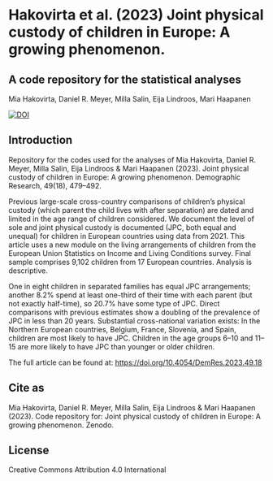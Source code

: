# Hakovirta et al. (2023) Joint physical custody of children in Europe: A growing phenomenon.
## A code repository for the statistical analyses

Mia Hakovirta, Daniel R. Meyer, Milla Salin, Eija Lindroos, Mari Haapanen

[![DOI](https://zenodo.org/badge/706738425.svg)](https://zenodo.org/doi/10.5281/zenodo.10018885)

## Introduction

Repository for the codes used for the analyses of Mia Hakovirta, Daniel R. Meyer, Milla Salin, Eija Lindroos & Mari Haapanen (2023). Joint physical custody of children in Europe: A growing phenomenon. Demographic Research, 49(18), 479–492.

Previous large-scale cross-country comparisons of children’s physical custody (which parent the child lives with after separation) are dated and limited in the age range of children considered. We document the level of sole and joint physical custody is documented (JPC, both equal and unequal) for children in European countries using data from 2021. This article uses a new module on the living arrangements of children from the European Union Statistics on Income and Living Conditions survey. Final sample comprises 9,102 children from 17 European countries. Analysis is descriptive.

One in eight children in separated families has equal JPC arrangements; another 8.2% spend at least one-third of their time with each parent (but not exactly half-time), so 20.7% have some type of JPC. Direct comparisons with previous estimates show a doubling of the prevalence of JPC in less than 20 years. Substantial cross-national variation exists: In the Northern European countries, Belgium, France, Slovenia, and Spain, children are most likely to have JPC. Children in the age groups 6–10 and 11–15 are more likely to have JPC than younger or older children.

The full article can be found at: https://doi.org/10.4054/DemRes.2023.49.18

## Cite as

Mia Hakovirta, Daniel R. Meyer, Milla Salin, Eija Lindroos & Mari Haapanen (2023). Code repository for: Joint physical custody of children in Europe: A growing phenomenon. Zenodo. 

## License

Creative Commons Attribution 4.0 International
